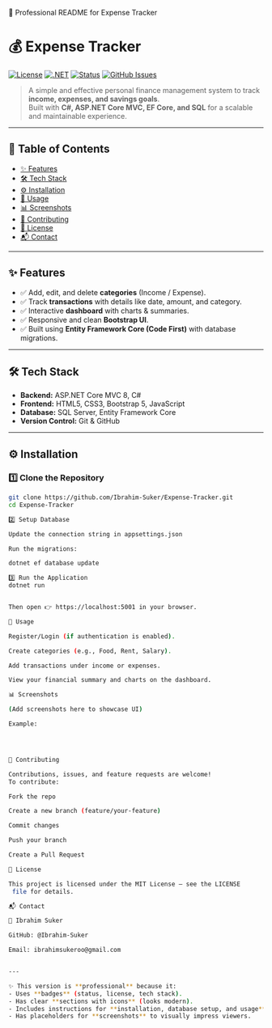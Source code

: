 🚀 Professional README for Expense Tracker
# 💰 Expense Tracker

[![License](https://img.shields.io/badge/License-MIT-blue.svg)](LICENSE)
[![.NET](https://img.shields.io/badge/.NET-8.0-purple?logo=dotnet)](https://dotnet.microsoft.com/)
[![Status](https://img.shields.io/badge/Status-Active-success.svg)]()
[![GitHub Issues](https://img.shields.io/github/issues/Ibrahim-Suker/Expense-Tracker)](https://github.com/Ibrahim-Suker/Expense-Tracker/issues)

> A simple and effective personal finance management system to track **income, expenses, and savings goals**.  
> Built with **C#, ASP.NET Core MVC, EF Core, and SQL** for a scalable and maintainable experience.

---

## 📌 Table of Contents

- [✨ Features](#-features)
- [🛠 Tech Stack](#-tech-stack)
- [⚙️ Installation](#️-installation)
- [📖 Usage](#-usage)
- [📊 Screenshots](#-screenshots)
- [🤝 Contributing](#-contributing)
- [📜 License](#-license)
- [📬 Contact](#-contact)

---

## ✨ Features

- ✅ Add, edit, and delete **categories** (Income / Expense).  
- ✅ Track **transactions** with details like date, amount, and category.  
- ✅ Interactive **dashboard** with charts & summaries.  
- ✅ Responsive and clean **Bootstrap UI**.  
- ✅ Built using **Entity Framework Core (Code First)** with database migrations.  

---

## 🛠 Tech Stack

- **Backend:** ASP.NET Core MVC 8, C#  
- **Frontend:** HTML5, CSS3, Bootstrap 5, JavaScript  
- **Database:** SQL Server, Entity Framework Core  
- **Version Control:** Git & GitHub  

---

## ⚙️ Installation

### 1️⃣ Clone the Repository
```bash
git clone https://github.com/Ibrahim-Suker/Expense-Tracker.git
cd Expense-Tracker

2️⃣ Setup Database

Update the connection string in appsettings.json

Run the migrations:

dotnet ef database update

3️⃣ Run the Application
dotnet run


Then open 👉 https://localhost:5001 in your browser.

📖 Usage

Register/Login (if authentication is enabled).

Create categories (e.g., Food, Rent, Salary).

Add transactions under income or expenses.

View your financial summary and charts on the dashboard.

📊 Screenshots

(Add screenshots here to showcase UI)

Example:




🤝 Contributing

Contributions, issues, and feature requests are welcome!
To contribute:

Fork the repo

Create a new branch (feature/your-feature)

Commit changes

Push your branch

Create a Pull Request

📜 License

This project is licensed under the MIT License – see the LICENSE
 file for details.

📬 Contact

👤 Ibrahim Suker

GitHub: @Ibrahim-Suker

Email: ibrahimsukeroo@gmail.com


---

✨ This version is **professional** because it:  
- Uses **badges** (status, license, tech stack).  
- Has clear **sections with icons** (looks modern).  
- Includes instructions for **installation, database setup, and usage**.  
- Has placeholders for **screenshots** to visually impress viewers.  
